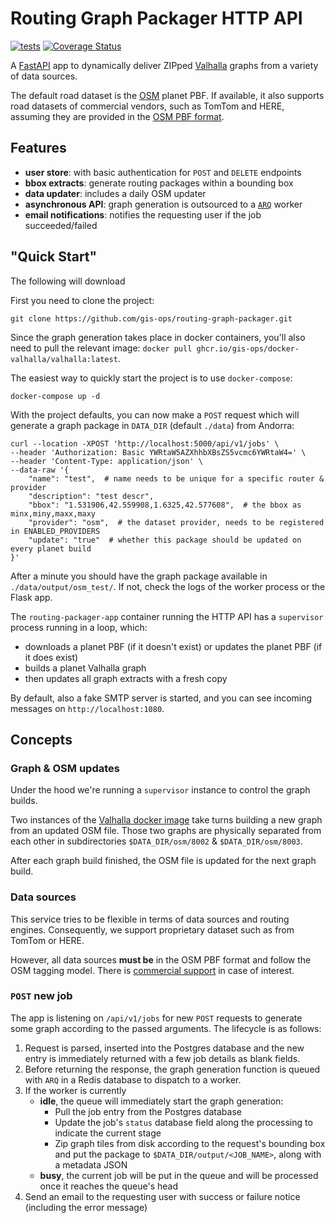 # Routing Graph Packager HTTP API

[![tests](https://github.com/geoadmin/routing-graph-packager/actions/workflows/test-ubuntu.yml/badge.svg)](https://github.com/geoadmin/routing-graph-packager/actions/workflows/test-ubuntu.yml)
[![Coverage Status](https://coveralls.io/repos/github/gis-ops/routing-graph-packager/badge.svg)](https://coveralls.io/github/gis-ops/routing-graph-packager)

A [FastAPI](https://github.com/tiangolo/fastpi) app to dynamically deliver ZIPped [Valhalla](https://github.com/valhalla/valhalla) graphs from a variety of data sources.

The default road dataset is the [OSM](openstreetmap.org) planet PBF. If available, it also supports road datasets of commercial vendors, such as TomTom and HERE, assuming they are provided in the [OSM PBF format](https://wiki.openstreetmap.org/wiki/PBF_Format#).

## Features

- **user store**: with basic authentication for `POST` and `DELETE` endpoints
- **bbox extracts**: generate routing packages within a bounding box
- **data updater**: includes a daily OSM updater
- **asynchronous API**: graph generation is outsourced to a [`ARQ`](https://github.com/samuelcolvin/arq) worker
- **email notifications**: notifies the requesting user if the job succeeded/failed

## "Quick Start"

The following will download

First you need to clone the project:

```
git clone https://github.com/gis-ops/routing-graph-packager.git
```

Since the graph generation takes place in docker containers, you'll also need to pull the relevant image: `docker pull ghcr.io/gis-ops/docker-valhalla/valhalla:latest`.

The easiest way to quickly start the project is to use `docker-compose`:

```
docker-compose up -d
```

With the project defaults, you can now make a `POST` request which will generate a graph package in `DATA_DIR` (default `./data`) from Andorra:

```
curl --location -XPOST 'http://localhost:5000/api/v1/jobs' \
--header 'Authorization: Basic YWRtaW5AZXhhbXBsZS5vcmc6YWRtaW4=' \
--header 'Content-Type: application/json' \
--data-raw '{
	"name": "test",  # name needs to be unique for a specific router & provider
	"description": "test descr",  
	"bbox": "1.531906,42.559908,1.6325,42.577608",  # the bbox as minx,miny,maxx,maxy
	"provider": "osm",  # the dataset provider, needs to be registered in ENABLED_PROVIDERS
	"update": "true"  # whether this package should be updated on every planet build
}'
```

After a minute you should have the graph package available in `./data/output/osm_test/`. If not, check the logs of the worker process or the Flask app.

The `routing-packager-app` container running the HTTP API has a `supervisor` process running in a loop, which:
- downloads a planet PBF (if it doesn't exist) or updates the planet PBF (if it does exist)
- builds a planet Valhalla graph
- then updates all graph extracts with a fresh copy

By default, also a fake SMTP server is started, and you can see incoming messages on `http://localhost:1080`.

## Concepts

### Graph & OSM updates

Under the hood we're running a `supervisor` instance to control the graph builds. 

Two instances of the [Valhalla docker image](https://github.com/gis-ops/docker-valhalla) take turns building a new graph from an updated OSM file. Those two graphs are physically separated from each other in subdirectories `$DATA_DIR/osm/8002` & `$DATA_DIR/osm/8003`.

After each graph build finished, the OSM file is updated for the next graph build.

### Data sources

This service tries to be flexible in terms of data sources and routing engines. Consequently, we support proprietary dataset such as from TomTom or HERE.

However, all data sources **must be** in the OSM PBF format and follow the OSM tagging model. There is [commercial support](https://github.com/gis-ops/prop2osm) in case of interest.

### `POST` new job

The app is listening on `/api/v1/jobs` for new `POST` requests to generate some graph according to the passed arguments. The lifecycle is as follows:

1. Request is parsed, inserted into the Postgres database and the new entry is immediately returned with a few job details as blank fields.
2. Before returning the response, the graph generation function is queued with `ARQ` in a Redis database to dispatch to a worker.
3. If the worker is currently
    - **idle**, the queue will immediately start the graph generation:
        - Pull the job entry from the Postgres database
        - Update the job's `status` database field along the processing to indicate the current stage
        - Zip graph tiles from disk according to the request's bounding box and put the package to `$DATA_DIR/output/<JOB_NAME>`, along with a metadata JSON
    - **busy**, the current job will be put in the queue and will be processed once it reaches the queue's head
4. Send an email to the requesting user with success or failure notice (including the error message)
